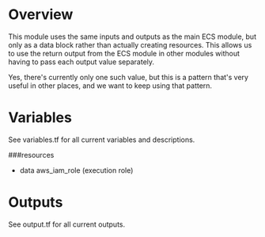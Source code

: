 # Overview

This module uses the same inputs and outputs as the main ECS module, but only
as a data block rather than actually creating resources.  This allows us to
use the return output from the ECS module in other modules without having to
pass each output value separately.

Yes, there's currently only one such value, but this is a pattern that's very
useful in other places, and we want to keep using that pattern.

# Variables

See variables.tf for all current variables and descriptions.

###resources
- data aws_iam_role (execution role)

# Outputs

See output.tf for all current outputs.
